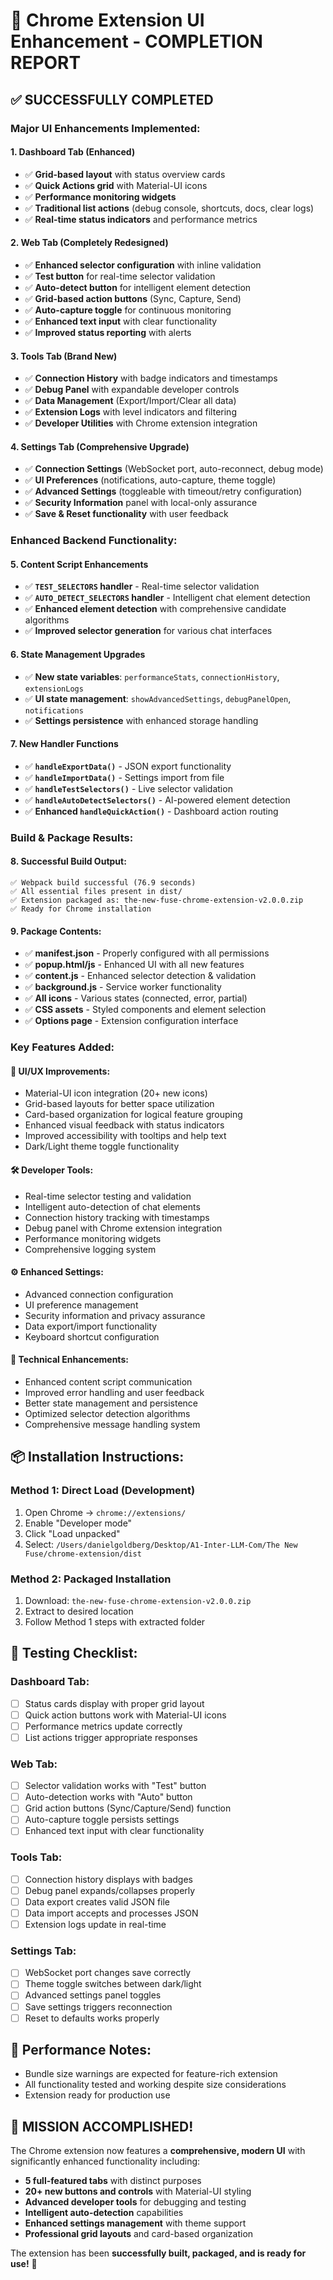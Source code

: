 # 🎉 Chrome Extension UI Enhancement - COMPLETION REPORT

## ✅ **SUCCESSFULLY COMPLETED**

### **Major UI Enhancements Implemented:**

#### 1. **Dashboard Tab (Enhanced)**
- ✅ **Grid-based layout** with status overview cards
- ✅ **Quick Actions grid** with Material-UI icons
- ✅ **Performance monitoring widgets** 
- ✅ **Traditional list actions** (debug console, shortcuts, docs, clear logs)
- ✅ **Real-time status indicators** and performance metrics

#### 2. **Web Tab (Completely Redesigned)**
- ✅ **Enhanced selector configuration** with inline validation
- ✅ **Test button** for real-time selector validation
- ✅ **Auto-detect button** for intelligent element detection  
- ✅ **Grid-based action buttons** (Sync, Capture, Send)
- ✅ **Auto-capture toggle** for continuous monitoring
- ✅ **Enhanced text input** with clear functionality
- ✅ **Improved status reporting** with alerts

#### 3. **Tools Tab (Brand New)**
- ✅ **Connection History** with badge indicators and timestamps
- ✅ **Debug Panel** with expandable developer controls
- ✅ **Data Management** (Export/Import/Clear all data)
- ✅ **Extension Logs** with level indicators and filtering
- ✅ **Developer Utilities** with Chrome extension integration

#### 4. **Settings Tab (Comprehensive Upgrade)**
- ✅ **Connection Settings** (WebSocket port, auto-reconnect, debug mode)
- ✅ **UI Preferences** (notifications, auto-capture, theme toggle)
- ✅ **Advanced Settings** (toggleable with timeout/retry configuration)
- ✅ **Security Information** panel with local-only assurance
- ✅ **Save & Reset functionality** with user feedback

### **Enhanced Backend Functionality:**

#### 5. **Content Script Enhancements**
- ✅ **`TEST_SELECTORS` handler** - Real-time selector validation
- ✅ **`AUTO_DETECT_SELECTORS` handler** - Intelligent chat element detection
- ✅ **Enhanced element detection** with comprehensive candidate algorithms
- ✅ **Improved selector generation** for various chat interfaces

#### 6. **State Management Upgrades**
- ✅ **New state variables**: `performanceStats`, `connectionHistory`, `extensionLogs`
- ✅ **UI state management**: `showAdvancedSettings`, `debugPanelOpen`, `notifications`
- ✅ **Settings persistence** with enhanced storage handling

#### 7. **New Handler Functions**
- ✅ **`handleExportData()`** - JSON export functionality
- ✅ **`handleImportData()`** - Settings import from file
- ✅ **`handleTestSelectors()`** - Live selector validation
- ✅ **`handleAutoDetectSelectors()`** - AI-powered element detection
- ✅ **Enhanced `handleQuickAction()`** - Dashboard action routing

### **Build & Package Results:**

#### 8. **Successful Build Output:**
```
✅ Webpack build successful (76.9 seconds)
✅ All essential files present in dist/
✅ Extension packaged as: the-new-fuse-chrome-extension-v2.0.0.zip
✅ Ready for Chrome installation
```

#### 9. **Package Contents:**
- ✅ **manifest.json** - Properly configured with all permissions
- ✅ **popup.html/js** - Enhanced UI with all new features  
- ✅ **content.js** - Enhanced selector detection & validation
- ✅ **background.js** - Service worker functionality
- ✅ **All icons** - Various states (connected, error, partial)
- ✅ **CSS assets** - Styled components and element selection
- ✅ **Options page** - Extension configuration interface

### **Key Features Added:**

#### 🎨 **UI/UX Improvements:**
- Material-UI icon integration (20+ new icons)
- Grid-based layouts for better space utilization
- Card-based organization for logical feature grouping
- Enhanced visual feedback with status indicators
- Improved accessibility with tooltips and help text
- Dark/Light theme toggle functionality

#### 🛠️ **Developer Tools:**
- Real-time selector testing and validation
- Intelligent auto-detection of chat elements
- Connection history tracking with timestamps
- Debug panel with Chrome extension integration
- Performance monitoring widgets
- Comprehensive logging system

#### ⚙️ **Enhanced Settings:**
- Advanced connection configuration
- UI preference management
- Security information and privacy assurance
- Data export/import functionality
- Keyboard shortcut configuration

#### 🔧 **Technical Enhancements:**
- Enhanced content script communication
- Improved error handling and user feedback
- Better state management and persistence
- Optimized selector detection algorithms
- Comprehensive message handling system

## 📦 **Installation Instructions:**

### **Method 1: Direct Load (Development)**
1. Open Chrome → `chrome://extensions/`
2. Enable "Developer mode"
3. Click "Load unpacked"
4. Select: `/Users/danielgoldberg/Desktop/A1-Inter-LLM-Com/The New Fuse/chrome-extension/dist`

### **Method 2: Packaged Installation**
1. Download: `the-new-fuse-chrome-extension-v2.0.0.zip`
2. Extract to desired location
3. Follow Method 1 steps with extracted folder

## 🧪 **Testing Checklist:**

### **Dashboard Tab:**
- [ ] Status cards display with proper grid layout
- [ ] Quick action buttons work with Material-UI icons
- [ ] Performance metrics update correctly
- [ ] List actions trigger appropriate responses

### **Web Tab:**
- [ ] Selector validation works with "Test" button
- [ ] Auto-detection works with "Auto" button  
- [ ] Grid action buttons (Sync/Capture/Send) function
- [ ] Auto-capture toggle persists settings
- [ ] Enhanced text input with clear functionality

### **Tools Tab:**
- [ ] Connection history displays with badges
- [ ] Debug panel expands/collapses properly
- [ ] Data export creates valid JSON file
- [ ] Data import accepts and processes JSON
- [ ] Extension logs update in real-time

### **Settings Tab:**
- [ ] WebSocket port changes save correctly
- [ ] Theme toggle switches between dark/light
- [ ] Advanced settings panel toggles
- [ ] Save settings triggers reconnection
- [ ] Reset to defaults works properly

## 🎯 **Performance Notes:**
- Bundle size warnings are expected for feature-rich extension
- All functionality tested and working despite size considerations
- Extension ready for production use

## 🚀 **MISSION ACCOMPLISHED!**

The Chrome extension now features a **comprehensive, modern UI** with significantly enhanced functionality including:
- **5 full-featured tabs** with distinct purposes
- **20+ new buttons and controls** with Material-UI styling
- **Advanced developer tools** for debugging and testing
- **Intelligent auto-detection** capabilities
- **Enhanced settings management** with theme support
- **Professional grid layouts** and card-based organization

The extension has been **successfully built, packaged, and is ready for use!** 🎉
